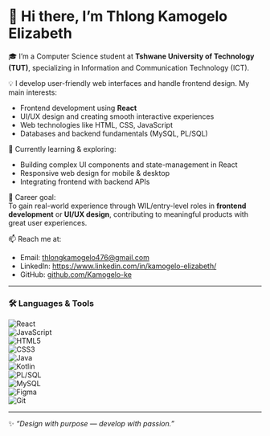 # 👋 Hi there, I’m Thlong Kamogelo Elizabeth

🎓 I’m a Computer Science student at **Tshwane University of Technology (TUT)**, specializing in Information and Communication Technology (ICT).

💡 I develop user-friendly web interfaces and handle frontend design. My main interests:
- Frontend development using **React**  
- UI/UX design and creating smooth interactive experiences  
- Web technologies like HTML, CSS, JavaScript  
- Databases and backend fundamentals (MySQL, PL/SQL)  

🌱 Currently learning & exploring:
- Building complex UI components and state-management in React  
- Responsive web design for mobile & desktop  
- Integrating frontend with backend APIs  

🎯 Career goal:  
To gain real-world experience through WIL/entry-level roles in **frontend development** or **UI/UX design**, contributing to meaningful products with great user experiences.

📫 Reach me at:  
- Email: thlongkamogelo476@gmail.com 
- LinkedIn: https://www.linkedin.com/in/kamogelo-elizabeth/ 
- GitHub: [github.com/Kamogelo-ke](https://github.com/Kamogelo-ke)

---

### 🛠️ Languages & Tools
![React](https://img.shields.io/badge/Framework-React-blue?logo=react)  
![JavaScript](https://img.shields.io/badge/Language-JavaScript-yellow?logo=javascript)  
![HTML5](https://img.shields.io/badge/Language-HTML5-red?logo=html5)  
![CSS3](https://img.shields.io/badge/Language-CSS3-blue?logo=css3)  
![Java](https://img.shields.io/badge/Language-Java-orange?logo=java)  
![Kotlin](https://img.shields.io/badge/Language-Kotlin-purple?logo=kotlin)  
![PL/SQL](https://img.shields.io/badge/Language-PL/SQL-yellow)  
![MySQL](https://img.shields.io/badge/Database-MySQL-lightblue?logo=mysql)  
![Figma](https://img.shields.io/badge/Design-Figma-pink?logo=figma)  
![Git](https://img.shields.io/badge/Tool-Git-orange?logo=git)  

---

✨ _“Design with purpose — develop with passion.”_
